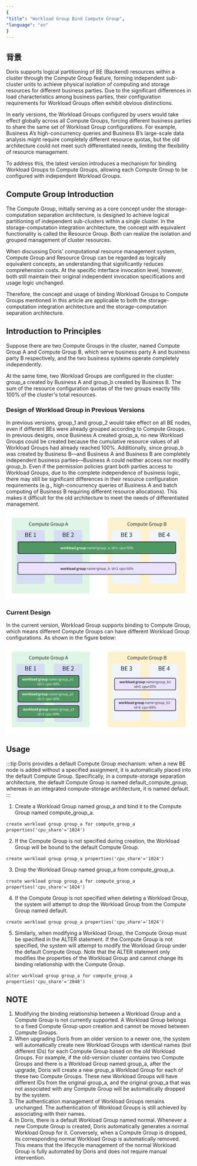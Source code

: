 ```yaml
---
{
"title": "Workload Group Bind Compute Group",
"language": "en"
}
---
```


<!-- 
Licensed to the Apache Software Foundation (ASF) under one
or more contributor license agreements.  See the NOTICE file
distributed with this work for additional information
regarding copyright ownership.  The ASF licenses this file
to you under the Apache License, Version 2.0 (the
"License"); you may not use this file except in compliance
with the License.  You may obtain a copy of the License at

  http://www.apache.org/licenses/LICENSE-2.0

Unless required by applicable law or agreed to in writing,
software distributed under the License is distributed on an
"AS IS" BASIS, WITHOUT WARRANTIES OR CONDITIONS OF ANY
KIND, either express or implied.  See the License for the
specific language governing permissions and limitations
under the License.
-->

## 背景
Doris supports logical partitioning of BE (Backend) resources within a cluster through the Compute Group feature, forming independent sub-cluster units to achieve physical isolation of computing and storage resources for different business parties. Due to the significant differences in load characteristics among business parties, their configuration requirements for Workload Groups often exhibit obvious distinctions.

In early versions, the Workload Groups configured by users would take effect globally across all Compute Groups, forcing different business parties to share the same set of Workload Group configurations. For example, Business A’s high-concurrency queries and Business B’s large-scale data analysis might require completely different resource quotas, but the old architecture could not meet such differentiated needs, limiting the flexibility of resource management.

To address this, the latest version introduces a mechanism for binding Workload Groups to Compute Groups, allowing each Compute Group to be configured with independent Workload Groups.

## Compute Group Introduction
The Compute Group, initially serving as a core concept under the storage-computation separation architecture, is designed to achieve logical partitioning of independent sub-clusters within a single cluster. In the storage-computation integration architecture, the concept with equivalent functionality is called the Resource Group. Both can realize the isolation and grouped management of cluster resources.

When discussing Doris' computational resource management system, Compute Group and Resource Group can be regarded as logically equivalent concepts, an understanding that significantly reduces comprehension costs. At the specific interface invocation level, however, both still maintain their original independent invocation specifications and usage logic unchanged.

Therefore, the concept and usage of binding Workload Groups to Compute Groups mentioned in this article are applicable to both the storage-computation integration architecture and the storage-computation separation architecture.

## Introduction to Principles
Suppose there are two Compute Groups in the cluster, named Compute Group A and Compute Group B, which serve business party A and business party B respectively, and the two business systems operate completely independently.

At the same time, two Workload Groups are configured in the cluster: group_a created by Business A and group_b created by Business B. The sum of the resource configuration quotas of the two groups exactly fills 100% of the cluster's total resources.

### Design of Workload Group in Previous Versions
In previous versions, group_1 and group_2 would take effect on all BE nodes, even if different BEs were already grouped according to Compute Groups.
In previous designs, once Business A created group_a, no new Workload Groups could be created because the cumulative resource values of all Workload Groups had already reached 100%. Additionally, since group_b was created by Business B—and Business A and Business B are completely independent business parties—Business A could neither access nor modify group_b.
Even if the permission policies grant both parties access to Workload Groups, due to the complete independence of business logic, there may still be significant differences in their resource configuration requirements (e.g., high-concurrency queries of Business A and batch computing of Business B requiring different resource allocations). This makes it difficult for the old architecture to meet the needs of differentiated management.

![wg_bind_cg](/images/wg_bind_cg1.png)

### Current Design
In the current version, Workload Group supports binding to Compute Group, which means different Compute Groups can have different Workload Group configurations. As shown in the figure below:

![wg_bind_cg](/images/wg_bind_cg2.png)

## Usage

:::tip
Doris provides a default Compute Group mechanism: when a new BE node is added without a specified assignment, it is automatically placed into the default Compute Group. Specifically, in a compute-storage separation architecture, the default Compute Group is named default_compute_group, whereas in an integrated compute-storage architecture, it is named default.
:::

1. Create a Workload Group named group_a and bind it to the Compute Group named compute_group_a.
```
create workload group group_a for compute_group_a properties('cpu_share'='1024')
```

2. If the Compute Group is not specified during creation, the Workload Group will be bound to the default Compute Group.
```
create workload group group_a properties('cpu_share'='1024')
```

3. Drop the Workload Group named group_a from compute_group_a.
```
create workload group group_a for compute_group_a properties('cpu_share'='1024')
```

4. If the Compute Group is not specified when deleting a Workload Group, the system will attempt to drop the Workload Group from the Compute Group named default.
```
create workload group group_a properties('cpu_share'='1024')
```

5. Similarly, when modifying a Workload Group, the Compute Group must be specified in the ALTER statement. If the Compute Group is not specified, the system will attempt to modify the Workload Group under the default Compute Group. Note that the ALTER statement only modifies the properties of the Workload Group and cannot change its binding relationship with the Compute Group.
```
alter workload group group_a for compute_group_a properties('cpu_share'='2048')
```

## NOTE
1. Modifying the binding relationship between a Workload Group and a Compute Group is not currently supported. A Workload Group belongs to a fixed Compute Group upon creation and cannot be moved between Compute Groups.
2. When upgrading Doris from an older version to a newer one, the system will automatically create new Workload Groups with identical names (but different IDs) for each Compute Group based on the old Workload Groups. For example, if the old-version cluster contains two Compute Groups and there is a Workload Group named group_a, after the upgrade, Doris will create a new group_a Workload Group for each of these two Compute Groups. These new Workload Groups will have different IDs from the original group_a, and the original group_a that was not associated with any Compute Group will be automatically dropped by the system.
3. The authentication management of Workload Groups remains unchanged. The authentication of Workload Groups is still achieved by associating with their names.
4. In Doris, there is a default Workload Group named normal. Whenever a new Compute Group is created, Doris automatically generates a normal Workload Group for it. Conversely, when a Compute Group is dropped, its corresponding normal Workload Group is automatically removed. This means that the lifecycle management of the normal Workload Group is fully automated by Doris and does not require manual intervention.